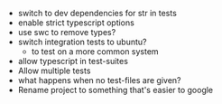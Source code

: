 - switch to dev dependencies for str in tests
- enable strict typescript options
- use swc to remove types?
- switch integration tests to ubuntu?
  - to test on a more common system
- allow typescript in test-suites
- Allow multiple tests
- what happens when no test-files are given?
- Rename project to something that's easier to google
